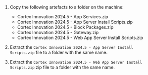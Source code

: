 1. Copy the following artefacts to a folder on the machine:

   * Cortex Innovation 2024.5 - App Services.zip
   * Cortex Innovation 2024.5 - App Server Install Scripts.zip
   * Cortex Innovation 2024.5 - Block Packages.zip
   * Cortex Innovation 2024.5 - Gateway.zip
   * Cortex Innovation 2024.5 - Web App Server Install Scripts.zip

1. Extract the `Cortex Innovation 2024.5 - App Server Install Scripts.zip` file to a folder with the same name.
1. Extract the `Cortex Innovation 2024.5 - Web App Server Install Scripts.zip` zip file to a folder with the same name.
